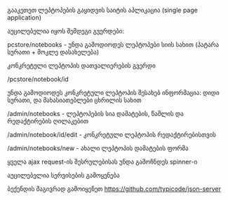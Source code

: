 გააკეთეთ ლეპტოპების გაყიდვის საიტის აპლიკაცია (single page application)

აუცილებელია იყოს შემდეგი გვერდები:

pcstore/notebooks - უნდა გამოდიოდეს ლეპტოპები სიის სახით (პატარა სურათი + მოკლე დასახელება)

კონკრეტული ლეპტოპის დათვალიერების გვერდი

/pcstore/notebook/id

უნდა გამოდიოდეს კონკრეტული ლეპტოპის შესახებ ინფორმაცია: დიდი სურათი, და მახასიათებლები ცხრილის სახით

/admin/notebooks - ლეპტოპების სია დამატების, წაშლის და რედაქტირების ღილაკებით

/admin/notebook/id/edit - კონკრეტული ლეპტოპის რედაქტირებისთვის

/admin/notebooks/new - ახალი ლეპტოპის დამატების ფორმა

ყველა ajax request-ის შესრულებისას უნდა გამოჩნდეს spinner-ი

აუცილებელია სერვისების გამოყენება

ბექენდის მაგივრად გამოიყენეთ https://github.com/typicode/json-server

